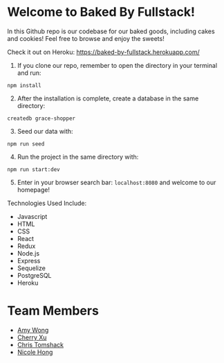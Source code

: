 # Welcome to Baked By Fullstack!

In this Github repo is our codebase for our baked goods, including cakes and cookies! Feel free to browse and enjoy the sweets!

Check it out on Heroku: https://baked-by-fullstack.herokuapp.com/

1. If you clone our repo, remember to open the directory in your terminal and run:
```
npm install
```

2. After the installation is complete, create a database in the same directory:
```
createdb grace-shopper
```

3. Seed our data with:
```
npm run seed
```

4. Run the project in the same directory with:
```
npm run start:dev
```

5. Enter in your browser search bar: `localhost:8080` and welcome to our homepage!


Technologies Used Include:
- Javascript
- HTML
- CSS
- React
- Redux
- Node.js
- Express
- Sequelize
- PostgreSQL
- Heroku

# Team Members
- [Amy Wong](https://github.com/amyawong)
- [Cherry Xu](https://github.com/mscherryxu)
- [Chris Tomshack](https://github.com/Ctomshack)
- [Nicole Hong](https://github.com/nickyjhong)
